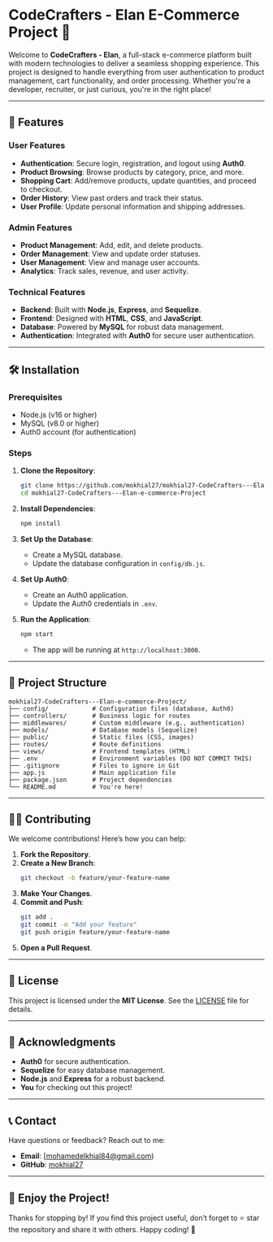 
# CodeCrafters - Elan E-Commerce Project 🛒

Welcome to **CodeCrafters - Elan**, a full-stack e-commerce platform built with modern technologies to deliver a seamless shopping experience. This project is designed to handle everything from user authentication to product management, cart functionality, and order processing. Whether you're a developer, recruiter, or just curious, you're in the right place!

---

## 🚀 Features

### **User Features**
- **Authentication**: Secure login, registration, and logout using **Auth0**.
- **Product Browsing**: Browse products by category, price, and more.
- **Shopping Cart**: Add/remove products, update quantities, and proceed to checkout.
- **Order History**: View past orders and track their status.
- **User Profile**: Update personal information and shipping addresses.

### **Admin Features**
- **Product Management**: Add, edit, and delete products.
- **Order Management**: View and update order statuses.
- **User Management**: View and manage user accounts.
- **Analytics**: Track sales, revenue, and user activity.

### **Technical Features**
- **Backend**: Built with **Node.js**, **Express**, and **Sequelize**.
- **Frontend**: Designed with **HTML**, **CSS**, and **JavaScript**.
- **Database**: Powered by **MySQL** for robust data management.
- **Authentication**: Integrated with **Auth0** for secure user authentication.

---

## 🛠️ Installation

### **Prerequisites**
- Node.js (v16 or higher)
- MySQL (v8.0 or higher)
- Auth0 account (for authentication)

### **Steps**
1. **Clone the Repository**:
   ```bash
   git clone https://github.com/mokhial27/mokhial27-CodeCrafters---Elan-e-commerce-Project.git
   cd mokhial27-CodeCrafters---Elan-e-commerce-Project
   ```

2. **Install Dependencies**:
   ```bash
   npm install
   ```

3. **Set Up the Database**:
   - Create a MySQL database.
   - Update the database configuration in `config/db.js`.

4. **Set Up Auth0**:
   - Create an Auth0 application.
   - Update the Auth0 credentials in `.env`.

5. **Run the Application**:
   ```bash
   npm start
   ```
   - The app will be running at `http://localhost:3000`.

---

## 📂 Project Structure

```
mokhial27-CodeCrafters---Elan-e-commerce-Project/
├── config/            # Configuration files (database, Auth0)
├── controllers/       # Business logic for routes
├── middlewares/       # Custom middleware (e.g., authentication)
├── models/            # Database models (Sequelize)
├── public/            # Static files (CSS, images)
├── routes/            # Route definitions
├── views/             # Frontend templates (HTML)
├── .env               # Environment variables (DO NOT COMMIT THIS)
├── .gitignore         # Files to ignore in Git
├── app.js             # Main application file
├── package.json       # Project dependencies
└── README.md          # You're here!
```

---

## 🧑‍💻 Contributing

We welcome contributions! Here’s how you can help:

1. **Fork the Repository**.
2. **Create a New Branch**:
   ```bash
   git checkout -b feature/your-feature-name
   ```
3. **Make Your Changes**.
4. **Commit and Push**:
   ```bash
   git add .
   git commit -m "Add your feature"
   git push origin feature/your-feature-name
   ```
5. **Open a Pull Request**.

---

## 📜 License

This project is licensed under the **MIT License**. See the [LICENSE](LICENSE) file for details.

---

## 🙏 Acknowledgments

- **Auth0** for secure authentication.
- **Sequelize** for easy database management.
- **Node.js** and **Express** for a robust backend.
- **You** for checking out this project!

---

## 📞 Contact

Have questions or feedback? Reach out to me:
- **Email**: [mohamedelkhial84@gmail.com)
- **GitHub**: [mokhial27](https://github.com/mokhial27)

---

## 🎉 Enjoy the Project!

Thanks for stopping by! If you find this project useful, don’t forget to ⭐️ star the repository and share it with others. Happy coding! 🚀
```



